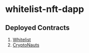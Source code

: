 # whitelist-nft-dapp

## Deployed Contracts
1. [Whitelist](https://thirdweb.com/sepolia/0x61aE91230bA9be012BcBCC6863b52FbcE4e662e2)
2. [CryptoNauts](https://thirdweb.com/sepolia/0xB9C2Fae4CbFAfA48f8f7220B6D6E03aB6A6BB966)